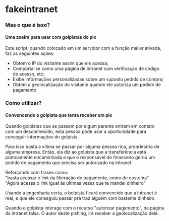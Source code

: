 # fakeintranet
<h3>Mas o que é isso?</h3>
<h4>Uma zoeira para usar com golpistas do pix</h4>
<p>Este script, quando colocado em um servidor com a função mailer ativada, faz as seguintes ações:</p>

<ul>
<li>Obtem o IP do visitante assim que ele acessa;</li>
<li>Comporta-se como uma página de intranet com verificação de código de acesso, etc;</li>
<li>Exibe informações personalizadas sobre um suposto pedido de compra;</li>
<li>Obtem a geolocalização do visitante quando ele autoriza um pedido de pagamento</li>
</ul>

<h3>Como utilizar?</h3>
<h4>Convencendo o golpista que tenta receber um pix</h4>
<p>Quando golpistas que se passam por algum parente entram em contato com um desconhecido, esta pessoa pode usar a oportunidade para conseguir informações do golpista.</p>
<p>
Para isso basta a vítima se passar por alguma pessoa rica, proprietário de alguma empresa. Então, ela diz ao golpista que a transferência está praticamente encaminhada e que o responsável do financeiro gerou um pedido de pagamento que precisa ser autorizado na intranet.
</p>
<p>Reforçando com frases como:
<br>"basta acessar o link da liberação de pagamento, como de costuma"
<br>"Agora acessa o link igual às últimas vezes que te mandei dinheiro"</p>
<p>Usando a engenharia certa, o bolpista ficará convencido que a intranet é real, e que ele conseguiu passar pra traz alguém com bastante dinheiro.</p>
<p>Quando o golpista interage com o recurso "autorizar pagamento", na página da intranet falsa. O autor deste pishing, irá receber a geolocalização dele.</p>
